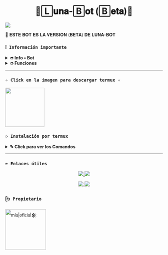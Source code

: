 <h1 align="center">🌙🄻𝐮𝐧𝐚-🄱𝐨𝐭 (🄱𝐞𝐭𝐚)🌙</h1>

 <img src= "https://files.catbox.moe/4ug1wo.png">
    </p>
📝 𝐄𝐒𝐓𝐄 𝐁𝐎𝐓 𝐄𝐒 𝐋𝐀 𝐕𝐄𝐑𝐒𝐈𝐎𝐍 (𝐁𝐄𝐓𝐀) 𝐃𝐄 𝐋𝐔𝐍𝐀-𝐁𝐎𝐓

### **`❕️ Información importante`**

<details>
 <summary><b> ➮ Info • Bot</b></summary>

* Este proyecto **no está afiliado de ninguna manera** con `WhatsApp`, `Inc. WhatsApp` es una marca registrada de `WhatsApp LLC`, y este bot es un **desarrollo independiente** que **no tiene ninguna relación oficial con la compañía**.
</details>

<details>
 <summary><b> ➮ Funciones</b></summary>

> Bot en desarrollo si presenta alguna falla reportar al creador para darle una solución óptima.

- [x] Interacción con voz y texto
- [x] Configuración de grupo
- [x] antidelete, antilink, antispam, etc
- [x] Bienvenida personalizada
- [x] Juegos, tictactoe, mate, etc
- [x] Chatbot (simsimi)
- [x] Chatbot (autoresponder)
- [x] Crear sticker de image/video/gif/url
- [x] SubBot (Jadibot)
- [x] Buscador Google
- [x] Juego RPG
- [x] Personalizar imagen del menú
- [x] Descarga de música y video De YT
- [ ] Otros

</details>

---

### **`✧ Click en la imagen para descargar termux ✧`**
<a
href="https://www.mediafire.com/file/llugt4zgj7g3n3u/com.termux_1020.apk/file"><img src="https://qu.ax/finc.jpg" height="125px"></a> 

### **`➮ Instalación por termux`**

<details>
 <summary><b> ✎ Click para ver los Comandos </b></summary>

### **❀ Instalación manual por termux**
> Nota: Copie y pegue los comandos en termux uno por uno.
```bash
termux-setup-storage
```

```bash
apt update && apt upgrade && pkg install -y git nodejs ffmpeg imagemagick yarn
```

```bash
git clone https://github.com/miaoficial02/Sumi-Sakurasawa && cd Sumi-Sakurasawa
```

```bash
yarn install
```

```bash
npm install
```

```bash
npm update
```

```bash
npm start
```

> Si aparece (Y/I/N/O/D/Z) [default=N] ? use la letra "y" + "ENTER" para continuar con la instalación

### **🜸 Activar en caso de detenerse en termux**

> Si después de instalar el bot en Termux se detiene (pantalla en blanco, pérdida de conexión a Internet, reinicio del dispositivo), sigue estos pasos:

❒ Abre Termux y navega al directorio del bot:
   
   ```bash
    cd Sumi-Sakurasawa
   ```

❒ Inicia el bot nuevamente:
  
   ```bash
    npm start
   ```

### **✰ Volverte owner del Bot**

> Si después de instalar el bot en Termux y iniciar la session del bot (deseas poner tu número es la lista de owner pon este comando:

   ```bash
    cd Sumi-Sakurasawa && nano settings.js
   ```

</details>

---
### **`➮ Enlaces útiles`**
<p align="center">
  <a href="mailto:itss.mia.oficial@gmail.com">
    <img src="https://img.shields.io/badge/GMAIL-red?style=for-the-badge&logo=gmail&logoColor=white"/>
  </a>
  <a href=""https://t.me/@Itssmiaoficial">
    <img src="https://img.shields.io/badge/TELEGRAM-0088cc?style=for-the-badge&logo=telegram&logoColor=white"/>
  </a>
</p>

<p align="center">
  <a href="https://facebook.com/Mia Roslyakova">
    <img src="https://img.shields.io/badge/FACEBOOK-1877F2?style=for-the-badge&logo=facebook&logoColor=white"/>
  </a>
  <a href="https://instagram.com/its.mia.oficial">
    <img src="https://img.shields.io/badge/INSTAGRAM-E4405F?style=for-the-badge&logo=instagram&logoColor=white"/>
  </a>
</p>

### **`ᥫ᭡ Propietario`**
<a
href="https://github.com/miaoficial02"><img src="https://github.com/miaoficial02.png" width="130" height="130" alt="
mі́ᥲ|᥆𝖿іᥴіᥲᥣ𒆜"/></a>

